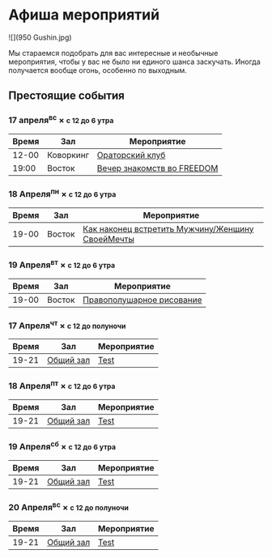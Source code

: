 # Афиша мероприятий

![](950 Gushin.jpg)

Мы стараемся подобрать для вас интересные и необычные мероприятия, чтобы у вас не было ни единого шанса заскучать. Иногда получается вообще огонь, особенно по выходным.

## Престоящие события

### 17 апреля<sup class="small">вс</sup> &times; <small>с 12 до 6 утра</small>

| Время | Зал                             | Мероприятие                |
| ------| ------------------------------- | -------------------------- |
| 12-00 | Коворкинг |[Ораторский клуб](vk.com/event117874310)|
| 19:00 | Восток |  [Вечер знакомств во FREEDOM](https://vk.com/event117902770)    |

### 18 Апреля<sup class="small">пн</sup> &times; <small>с 12 до 6 утра</small>

| Время | Зал                             | Мероприятие                |
| ------| ------------------------------- | -------------------------- |
| 19-00 | Восток |[Как наконец встретить Мужчину/Женщину СвоейМечты](https://vk.com/moya.polovinka)|


### 19 Апреля<sup class="small">вт</sup> &times; <small>с 12 до 6 утра</small>

| Время | Зал                             | Мероприятие                |
| ------| ------------------------------- | -------------------------- |
| 19-00 | Восток |[Правополушарное рисование](vk.com/event112634931)|

### 17 Апреля<sup class="small">чт</sup> &times; <small>с 12 до полуночи</small>

| Время | Зал                             | Мероприятие                |
| ------| ------------------------------- | -------------------------- |
| 19-21 | [Общий зал](https://google.com) | [Test](https://google.com) |

### 18 Апреля<sup class="small">пт</sup> &times; <small>с 12 до 6 утра</small>

| Время | Зал                             | Мероприятие                |
| ------| ------------------------------- | -------------------------- |
| 19-21 | [Общий зал](https://google.com) | [Test](https://google.com) |

### 19 Апреля<sup class="small">сб</sup> &times; <small>с 12 до 6 утра</small>

| Время | Зал                             | Мероприятие                |
| ------| ------------------------------- | -------------------------- |
| 19-21 | [Общий зал](https://google.com) | [Test](https://google.com) |

### 20 Апреля<sup class="small">вс</sup> &times; <small>с 12 до полуночи</small>

| Время | Зал                             | Мероприятие                |
| ------| ------------------------------- | -------------------------- |
| 19-21 | [Общий зал](https://google.com) | [Test](https://google.com) |
